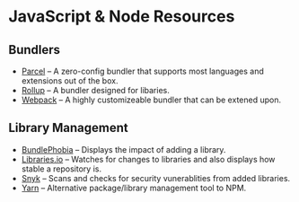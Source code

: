 # JavaScript & Node Resources

## Bundlers

- [Parcel](https://parceljs.org/) – A zero-config bundler that supports most languages and extensions out of the box.
- [Rollup](https://rollupjs.org/guide/en) – A bundler designed for libaries.
- [Webpack](https://webpack.js.org/) – A highly customizeable bundler that can be extened upon.

## Library Management

- [BundlePhobia](https://bundlephobia.com/) – Displays the impact of adding a library.
- [Libraries.io](https://libraries.io/) – Watches for changes to libraries and also displays how stable a repository is.
- [Snyk](https://snyk.io) – Scans and checks for security vunerablities from added libraries.
- [Yarn](https://yarnpkg.com/en/) – Alternative package/library management tool to NPM.

